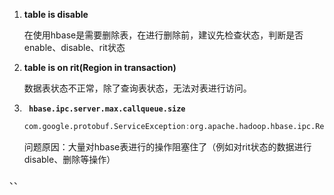 1. **table is disable** 

   在使用hbase是需要删除表，在进行删除前，建议先检查状态，判断是否enable、disable、rit状态

2. **table is on rit(Region in transaction)**

   数据表状态不正常，除了查询表状态，无法对表进行访问。

3. **` hbase.ipc.server.max.callqueue.size`**

   ~~~verilog
   com.google.protobuf.ServiceException:org.apache.hadoop.hbase.ipc.RemoteWithExtrasException(org.apache.hadoop.hbase.CallQueueTooBigException): Call queue is full on dgis02,16000,1648644556157, is hbase.ipc.server.max.callqueue.size too small?
   ~~~

   问题原因：大量对hbase表进行的操作阻塞住了（例如对rit状态的数据进行disable、删除等操作）

、、